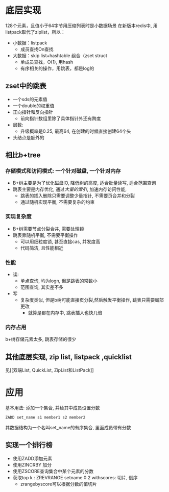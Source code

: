 # 底层实现
128个元素，且值小于64字节用压缩列表时是小数据场景
在新版本redis中, 用listpack取代了ziplist，所以：
- 小数据：listpack
	- 成员查找On查找
- 大数据：skip list+hashtable 组合（zset struct
	- 单成员查找，O(1), 用hash
	- 有序相关的操作，用跳表，都是log的
## zset中的跳表
- 一个sds的元素值
- 一个double的权重值
- 正向指针和反向指针
	- 前向指针数组里除了具体指针外还有跨度
- 层数:
	- 升级概率是0.25, 最高64, 在创建的时候直接创建64个头
- 头结点是额外的
## 相比b+tree
### 存储模式和访问模式: 一个针对磁盘, 一个针对内存
- B+树主要是为了优化磁盘IO, 降低树的高度, 适合批量读写, 适合范围查询
- 跳表主要是内存优化, 通过*大量的索引*, 加速内存访问性能,
	- 跳表的插入删除只需要调整少量指针, 不需要页合并和分裂
	- 通过随机实现平衡, 不需要复杂的约束
### 实现复杂度
- B+树需要节点分裂合并, 需要处理锁
- 跳表靠随机平衡, 不需要平衡操作
	- 可以用细粒度锁, 甚至直接cas, 并发度高
	- 代码简洁, 且性能相近
### 性能
- 读: 
	- 单点查询, 均为logn, 但是跳表的常数小
	- 范围查询, 其实差不多
- 写
	- 复杂度类似, 但是b树可能直接页分裂,然后触发平衡操作, 跳表只需要局部更改
		- 就算是都在内存中, 跳表插入也快几倍
### 内存占用
b+树存储元素太多, 跳表存储的很少

## 其他底层实现, zip list, listpack ,quicklist
见[[双端List, QuickList, ZipList和ListPack]]
# 应用
基本用法:
添加一个集合, 并给其中成员设置分数
```redis
ZADD set_name s1 member1 s2 member2
```
其数据结构为一个名叫set_name的有序集合, 里面成员带有分数
##  实现一个排行榜
- 使用ZADD添加元素
- 使用ZINCRBY 加分
- 使用ZSCORE查询集合中某个元素的分数
- 获取top k : ZREVRANGE setname 0 2 withscores: 切片, 倒序
	- zrangebyscore可以根据分数的值切片